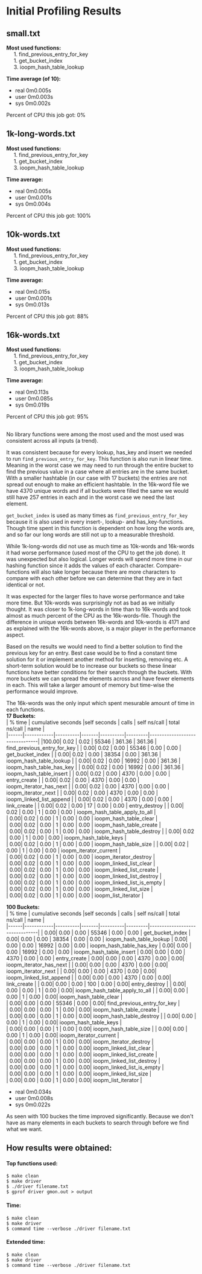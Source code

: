  # Initial Profiling Results 
   ## small.txt
   **Most used functions:** \
   &nbsp;&nbsp;&nbsp;&nbsp;&nbsp;1. find_previous_entry_for_key\
   &nbsp;&nbsp;&nbsp;&nbsp;&nbsp;1. get_bucket_index\
   &nbsp;&nbsp;&nbsp;&nbsp;&nbsp;3. ioopm_hash_table_lookup

   **Time average (of 10):**
   - real    0m0.005s
   - user    0m0.003s
   - sys     0m0.002s

   Percent of CPU this job got: 0%

   ## 1k-long-words.txt
   **Most used functions:** \
   &nbsp;&nbsp;&nbsp;&nbsp;&nbsp;1. find_previous_entry_for_key\
   &nbsp;&nbsp;&nbsp;&nbsp;&nbsp;1. get_bucket_index\
   &nbsp;&nbsp;&nbsp;&nbsp;&nbsp;3. ioopm_hash_table_lookup
   
   **Time average:**
   - real    0m0.005s
   - user    0m0.001s
   - sys     0m0.004s
   
   Percent of CPU this job got: 100%

   ## 10k-words.txt
   **Most used functions:** \
   &nbsp;&nbsp;&nbsp;&nbsp;&nbsp;1. find_previous_entry_for_key\
   &nbsp;&nbsp;&nbsp;&nbsp;&nbsp;1. get_bucket_index\
   &nbsp;&nbsp;&nbsp;&nbsp;&nbsp;3. ioopm_hash_table_lookup
   
   **Time average:**
   - real    0m0.015s
   - user    0m0.001s
   - sys     0m0.013s
   
   Percent of CPU this job got: 88%

   ## 16k-words.txt
   **Most used functions:** \
   &nbsp;&nbsp;&nbsp;&nbsp;&nbsp;1. find_previous_entry_for_key\
   &nbsp;&nbsp;&nbsp;&nbsp;&nbsp;1. get_bucket_index\
   &nbsp;&nbsp;&nbsp;&nbsp;&nbsp;3. ioopm_hash_table_lookup
   
   **Time average:**
   - real    0m0.113s
   - user    0m0.085s
   - sys     0m0.019s
   
   Percent of CPU this job got: 95%
      
   ##
   No library functions were among the most used and the most used was consistent across all inputs (a trend).


   It was consistent because for every lookup, has_key and insert we needed to run `find_previous_entry_for_key`. This function is also run in linear time. Meaning in the worst case we may need to run through the entire bucket to find the previous value in a case where all entries are in the same bucket. With a smaller hashtable (in our case with 17 buckets) the entries are not spread out enough to make an efficient hashtable. In the 16k-word file we have 4370 unique words and if all buckets were filled the same we would still have 257 entries in each and in the worst case we need the last element.


   `get_bucket_index` is used as many times as `find_previous_entry_for_key` because it is also used in every insert-, lookup- and has_key-functions. Though time spent in this function is dependent on how long the words are, and so far our long words are still not up to a measurable threshold.


   While 1k-long-words did not use as much time as 10k-words and 16k-words it had worse performance (used most of the CPU to get the job done). It was unexpected but also logical. Longer words will spend more time in our hashing function since it adds the values of each character. Compare-functions will also take longer because there are more characters to compare with each other before we can determine that they are in fact identical or not.


   It was expected for the larger files to have worse performance and take more time. But 10k-words was surprisingly not as bad as we initially thought. It was closer to 1k-long-words in time than to 16k-words and took almost as much percent of the CPU as the 16k-words-file. Though the difference in unique words between 16k-words and 10k-words is 4171 and as explained with the 16k-words above, is a major player in the performance aspect.


   Based on the results we would need to find a better solution to find the previous key for an entry. Best case would be to find a constant time solution for it or implement another method for inserting, removing etc.
   A short-term solution would be to increase our buckets so these linear functions have better conditions for their search through the buckets. With more buckets we can spread the elements across and have fewer elements in each. This will take a larger amount of memory but time-wise the performance would improve.


The 16k-words was the only input which spent mesurable amount of time in each functions.\
**17 Buckets:**                               
| % time |  cumulative seconds   |self seconds   | calls |  self ns/call | total ns/call | name  |  
|------|------------|----------|-------|----------|---------|--------------------------------|
|100.00|      0.02  |   0.02   | 55346 |   361.36 |  361.36 | find_previous_entry_for_key    |
|  0.00|      0.02  |   0.00   | 55346 |     0.00 |    0.00 | get_bucket_index               |
|  0.00|      0.02  |   0.00   | 38354 |     0.00 |  361.36 | ioopm_hash_table_lookup        |
|  0.00|      0.02  |   0.00   | 16992 |     0.00 |  361.36 | ioopm_hash_table_has_key       |
|  0.00|      0.02  |   0.00   | 16992 |     0.00 |  361.36 | ioopm_hash_table_insert        |
|  0.00|      0.02  |   0.00   |  4370 |     0.00 |    0.00 | entry_create                   |
|  0.00|      0.02  |   0.00   |  4370 |     0.00 |    0.00 | ioopm_iterator_has_next        |
|  0.00|      0.02  |   0.00   |  4370 |     0.00 |    0.00 | ioopm_iterator_next            |
|  0.00|      0.02  |   0.00   |  4370 |     0.00 |    0.00 | ioopm_linked_list_append       |
|  0.00|      0.02  |   0.00   |  4370 |     0.00 |    0.00 | link_create                    |
|  0.00|      0.02  |   0.00   |    17 |     0.00 |    0.00 | entry_destroy                  |
|  0.00|      0.02  |   0.00   |     1 |     0.00 |    0.00 | ioopm_hash_table_apply_to_all  |   
|  0.00|      0.02  |   0.00   |     1 |     0.00 |    0.00 | ioopm_hash_table_clear         |   
|  0.00|      0.02  |   0.00   |     1 |     0.00 |    0.00 | ioopm_hash_table_create        |   
|  0.00|      0.02  |   0.00   |     1 |     0.00 |    0.00 | ioopm_hash_table_destroy       |
|  0.00|      0.02  |   0.00   |     1 |     0.00 |    0.00 | ioopm_hash_table_keys          |   
|  0.00|      0.02  |   0.00   |     1 |     0.00 |    0.00 | ioopm_hash_table_size          |
|  0.00|      0.02  |   0.00   |     1 |     0.00 |    0.00 | ioopm_iterator_current         |   
|  0.00|      0.02  |   0.00   |     1 |     0.00 |    0.00 | ioopm_iterator_destroy         |   
|  0.00|      0.02  |   0.00   |     1 |     0.00 |    0.00 | ioopm_linked_list_clear        |   
|  0.00|      0.02  |   0.00   |     1 |     0.00 |    0.00 | ioopm_linked_list_create       |   
|  0.00|      0.02  |   0.00   |     1 |     0.00 |    0.00 | ioopm_linked_list_destroy      |      
|  0.00|      0.02  |   0.00   |     1 |     0.00 |    0.00 | ioopm_linked_list_is_empty     |            
|  0.00|      0.02  |   0.00   |     1 |     0.00 |    0.00 | ioopm_linked_list_size         |            
|  0.00|      0.02  |   0.00   |     1 |     0.00 |    0.00 | ioopm_list_iterator            |   


**100 Buckets:**  
| % time |  cumulative seconds   |self seconds   | calls |  self ns/call | total ns/call | name  |  
|------|------------|----------|-------|----------|---------|--------------------------------|
|  0.00|      0.00  |   0.00   | 55346   |     0.00 |  0.00 | get_bucket_index
|  0.00|      0.00  |   0.00   | 38354   |     0.00 |  0.00 | ioopm_hash_table_lookup
|  0.00|      0.00  |   0.00   | 16992   |     0.00 |  0.00 | ioopm_hash_table_has_key
|  0.00|      0.00  |   0.00   | 16992   |     0.00 |  0.00 | ioopm_hash_table_insert
|  0.00|      0.00  |   0.00   |  4370   |     0.00 |  0.00 | entry_create
|  0.00|      0.00  |   0.00   |  4370   |     0.00 |    0.00| ioopm_iterator_has_next                   |
|  0.00|      0.00  |   0.00   |  4370   |     0.00 |    0.00| ioopm_iterator_next        |
|  0.00|      0.00  |   0.00   |  4370   |     0.00 |    0.00| ioopm_linked_list_append            |
|  0.00|      0.00  |   0.00   |  4370   |     0.00 |    0.00| link_create       |
|  0.00|      0.00  |   0.00   |   100   |     0.00 |    0.00| entry_destroy                    |
|  0.00|      0.00  |   0.00   |     1   |     0.00 |    0.00| ioopm_hash_table_apply_to_all                  |
|  0.00|      0.00  |   0.00   |     1   |     0.00 |    0.00| ioopm_hash_table_clear  |   
|  0.00|      0.00  |   0.00   | 55346   |     0.00 |    0.00| find_previous_entry_for_key         |   
|  0.00|      0.00  |   0.00   |     1   |     0.00 |    0.00| ioopm_hash_table_create        |   
|  0.00|      0.00  |   0.00   |     1   |     0.00 |    0.00| ioopm_hash_table_destroy       |
|  0.00|      0.00  |   0.00   |     1   |     0.00 |    0.00| ioopm_hash_table_keys          |   
|  0.00|      0.00  |   0.00   |     1   |     0.00 |    0.00| ioopm_hash_table_size          |
|  0.00|      0.00  |   0.00   |     1   |     0.00 |    0.00| ioopm_iterator_current         |   
|  0.00|      0.00  |   0.00   |     1   |     0.00 |    0.00| ioopm_iterator_destroy         |   
|  0.00|      0.00  |   0.00   |     1   |     0.00 |    0.00| ioopm_linked_list_clear        |   
|  0.00|      0.00  |   0.00   |     1   |     0.00 |    0.00| ioopm_linked_list_create       |   
|  0.00|      0.00  |   0.00   |     1   |     0.00 |    0.00| ioopm_linked_list_destroy      |      
|  0.00|      0.00  |   0.00   |     1   |     0.00 |    0.00| ioopm_linked_list_is_empty     |            
|  0.00|      0.00  |   0.00   |     1   |     0.00 |    0.00| ioopm_linked_list_size         |            
|  0.00|      0.00  |   0.00   |     1   |     0.00 |    0.00| ioopm_list_iterator            |   


- real    0m0.034s
- user    0m0.008s
- sys     0m0.022s

As seen with 100 buckes the time improved significantly. Because we don't have as many elements in each buckets to search through before we find what we want. 


   ## How results were obtained: 
      
   #### Top functions used: 
   ```
   $ make clean
   $ make driver
   $ ./driver filename.txt
   $ gprof driver gmon.out > output
   ```

   #### Time:  
   ```
   $ make clean
   $ make driver
   $ command time --verbose ./driver filename.txt
   ```

   #### Extended time: 
   ```
   $ make clean
   $ make driver
   $ command time --verbose ./driver filename.txt
   ```